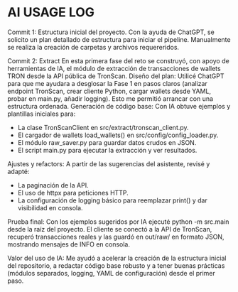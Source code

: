 # AI USAGE LOG

Commit 1: Estructura inicial del proyecto. Con la ayuda de ChatGPT, se solicito un plan detallado de estructura para iniciar el pipeline. Manualmente se realiza la creación de carpetas y archivos requereridos.

Commit 2: Extract
En esta primera fase del reto se construyó, con apoyo de herramientas de IA, el módulo de extracción de transacciones de wallets TRON desde la API pública de TronScan.
Diseño del plan:
Utilicé ChatGPT para que me ayudara a desglosar la Fase 1 en pasos claros (analizar endpoint TronScan, crear cliente Python, cargar wallets desde YAML, probar en main.py, añadir logging). Esto me permitió arrancar con una estructura ordenada.
Generación de código base:
Con IA obtuve ejemplos y plantillas iniciales para:
- La clase TronScanClient en src/extract/tronscan_client.py.
- El cargador de wallets load_wallets() en src/config/config_loader.py.
- El módulo raw_saver.py para guardar datos crudos en JSON.
- El script main.py para ejecutar la extracción y ver resultados.

Ajustes y refactors:
A partir de las sugerencias del asistente, revisé y adapté:
- La paginación de la API.
- El uso de httpx para peticiones HTTP.
- La configuración de logging básico para reemplazar print() y dar visibilidad en consola.

Prueba final:
Con los ejemplos sugeridos por IA ejecuté python -m src.main desde la raíz del proyecto. El cliente se conectó a la API de TronScan, recuperó transacciones reales y las guardó en out/raw/ en formato JSON, mostrando mensajes de INFO en consola.

Valor del uso de IA:
Me ayudó a acelerar la creación de la estructura inicial del repositorio, a redactar código base robusto y a tener buenas prácticas (módulos separados, logging, YAML de configuración) desde el primer paso.

